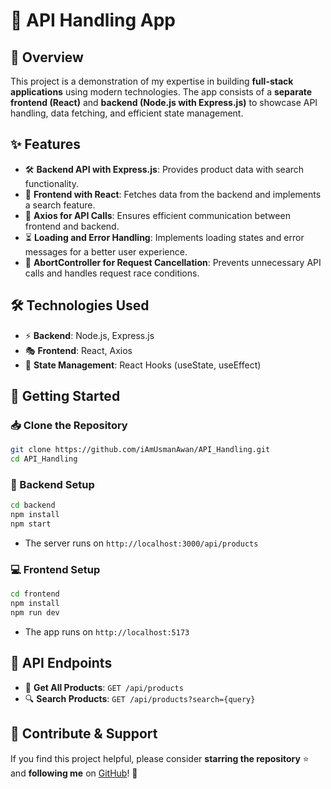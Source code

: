 # 🚀 API Handling App

## 🌟 Overview
This project is a demonstration of my expertise in building **full-stack applications** using modern technologies. The app consists of a **separate frontend (React)** and **backend (Node.js with Express.js)** to showcase API handling, data fetching, and efficient state management. 

## ✨ Features
- 🛠️ **Backend API with Express.js**: Provides product data with search functionality.
- 🎨 **Frontend with React**: Fetches data from the backend and implements a search feature.
- 🔗 **Axios for API Calls**: Ensures efficient communication between frontend and backend.
- ⏳ **Loading and Error Handling**: Implements loading states and error messages for a better user experience.
- 🚦 **AbortController for Request Cancellation**: Prevents unnecessary API calls and handles request race conditions.

## 🛠️ Technologies Used
- ⚡ **Backend**: Node.js, Express.js
- 🎭 **Frontend**: React, Axios
- 🔄 **State Management**: React Hooks (useState, useEffect)

## 🏁 Getting Started
### 📥 Clone the Repository
```sh
git clone https://github.com/iAmUsmanAwan/API_Handling.git
cd API_Handling
```

### 🔧 Backend Setup
```sh
cd backend
npm install
npm start
```
- The server runs on `http://localhost:3000/api/products`

### 💻 Frontend Setup
```sh
cd frontend
npm install
npm run dev
```
- The app runs on `http://localhost:5173`

## 📌 API Endpoints
- 📜 **Get All Products**: `GET /api/products`
- 🔍 **Search Products**: `GET /api/products?search={query}`

## 🤝 Contribute & Support
If you find this project helpful, please consider **starring the repository** ⭐ and **following me** on [GitHub](https://github.com/iAmUsmanAwan)! 🚀
